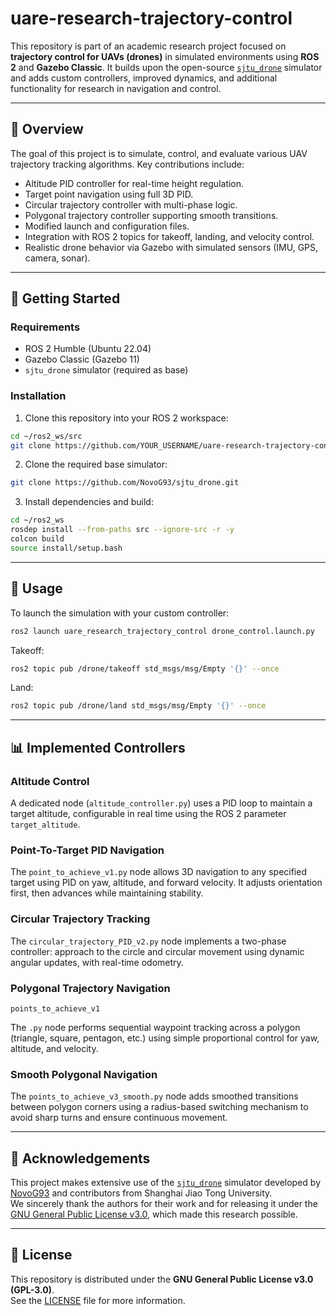# uare-research-trajectory-control

This repository is part of an academic research project focused on **trajectory control for UAVs (drones)** in simulated environments using **ROS 2** and **Gazebo Classic**. It builds upon the open-source [`sjtu_drone`](https://github.com/NovoG93/sjtu_drone) simulator and adds custom controllers, improved dynamics, and additional functionality for research in navigation and control.

---

## 📌 Overview

The goal of this project is to simulate, control, and evaluate various UAV trajectory tracking algorithms. Key contributions include:

- Altitude PID controller for real-time height regulation.
- Target point navigation using full 3D PID.
- Circular trajectory controller with multi-phase logic.
- Polygonal trajectory controller supporting smooth transitions.
- Modified launch and configuration files.
- Integration with ROS 2 topics for takeoff, landing, and velocity control.
- Realistic drone behavior via Gazebo with simulated sensors (IMU, GPS, camera, sonar).

---

## 🚀 Getting Started

### Requirements

- ROS 2 Humble (Ubuntu 22.04)
- Gazebo Classic (Gazebo 11)
- `sjtu_drone` simulator (required as base)

### Installation

1. Clone this repository into your ROS 2 workspace:

```bash
cd ~/ros2_ws/src
git clone https://github.com/YOUR_USERNAME/uare-research-trajectory-control.git
```

2. Clone the required base simulator:

```bash
git clone https://github.com/NovoG93/sjtu_drone.git
```

3. Install dependencies and build:

```bash
cd ~/ros2_ws
rosdep install --from-paths src --ignore-src -r -y
colcon build
source install/setup.bash
```

---

## 🧪 Usage

To launch the simulation with your custom controller:

```bash
ros2 launch uare_research_trajectory_control drone_control.launch.py
```

Takeoff:

```bash
ros2 topic pub /drone/takeoff std_msgs/msg/Empty '{}' --once
```

Land:

```bash
ros2 topic pub /drone/land std_msgs/msg/Empty '{}' --once
```

---

## 📊 Implemented Controllers

### Altitude Control

A dedicated node (`altitude_controller.py`) uses a PID loop to maintain a target altitude, configurable in real time using the ROS 2 parameter `target_altitude`.

### Point-To-Target PID Navigation

The `point_to_achieve_v1.py` node allows 3D navigation to any specified target using PID on yaw, altitude, and forward velocity. It adjusts orientation first, then advances while maintaining stability.

### Circular Trajectory Tracking

The `circular_trajectory_PID_v2.py` node implements a two-phase controller: approach to the circle and circular movement using dynamic angular updates, with real-time odometry.

### Polygonal Trajectory Navigation

`points_to_achieve_v1`

The `.py` node performs sequential waypoint tracking across a polygon (triangle, square, pentagon, etc.) using simple proportional control for yaw, altitude, and velocity.

### Smooth Polygonal Navigation

The `points_to_achieve_v3_smooth.py` node adds smoothed transitions between polygon corners using a radius-based switching mechanism to avoid sharp turns and ensure continuous movement.

---

## 🙏 Acknowledgements

This project makes extensive use of the [`sjtu_drone`](https://github.com/NovoG93/sjtu_drone) simulator developed by [NovoG93](https://github.com/NovoG93) and contributors from Shanghai Jiao Tong University.\
We sincerely thank the authors for their work and for releasing it under the [GNU General Public License v3.0](https://www.gnu.org/licenses/gpl-3.0.html), which made this research possible.

---

## 📄 License

This repository is distributed under the **GNU General Public License v3.0 (GPL-3.0)**.\
See the [LICENSE](LICENSE) file for more information.

